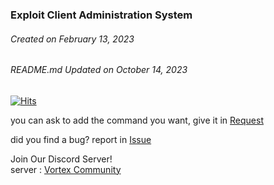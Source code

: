 ### Exploit Client Administration System
###### Created on February 13, 2023
###### README.md Updated on October 14, 2023

[![Hits](https://hits.seeyoufarm.com/api/count/incr/badge.svg?url=https://github.com/Sidhsksjsjsh/Fe-Vortex-admin-V2&count_bg=#79C83D&title_bg=#555555&icon=&icon_color=#E7E7E7&title=PAGE+VIEWS&edge_flat=false)](https://hits.seeyoufarm.com)

you can ask to add the command you want, give it in [Request](https://github.com/Sidhsksjsjsh/Fe-Vortex-admin-V2/pulls)

did you find a bug? report in [Issue](https://github.com/Sidhsksjsjsh/Fe-Vortex-admin-V2/issues)

Join Our Discord Server!  
server : [Vortex Community](https://discord.gg/ZcnSSpH63u)
